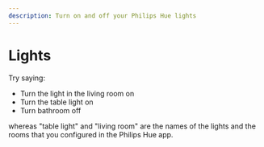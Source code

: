 ```yaml
---
description: Turn on and off your Philips Hue lights
---
```


# Lights

Try saying:

* Turn the light in the living room on
* Turn the table light on
* Turn bathroom off

whereas "table light" and "living room" are the names of the lights and the rooms that you configured in the Philips Hue app.

